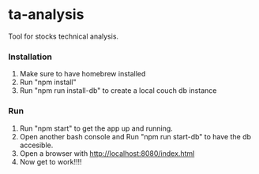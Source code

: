 # ta-analysis
Tool for stocks technical analysis.

### Installation

1.  Make sure to have homebrew installed
2.  Run "npm install"
3.  Run "npm run install-db" to create a local couch db instance


### Run

1.  Run "npm start" to get the app up and running. 
2.  Open another bash console and Run "npm run start-db" to have the db accesible.
3.  Open a browser with  [http://localhost:8080/index.html](http://localhost:8080/index.html)
4.  Now get to work!!!!


